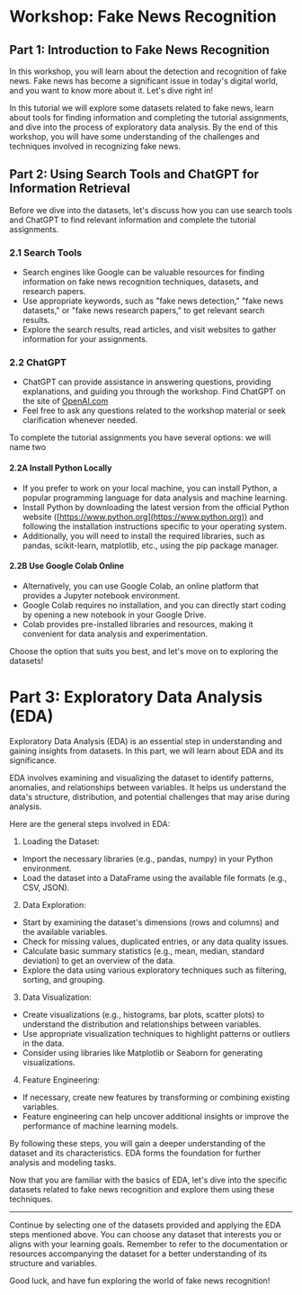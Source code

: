 # Workshop: Fake News Recognition

## Part 1: Introduction to Fake News Recognition

In this workshop, you will learn about the detection and recognition of fake news. Fake news has become a significant issue in today's digital world, and you want to know more about it. Let's dive right in! 

In this tutorial we will explore some datasets related to fake news, learn about tools for finding information and completing the tutorial assignments, and dive into the process of exploratory data analysis. By the end of this workshop, you will have some understanding of the challenges and techniques involved in recognizing fake news.

## Part 2: Using Search Tools and ChatGPT for Information Retrieval

Before we dive into the datasets, let's discuss how you can use search tools and ChatGPT to find relevant information and complete the tutorial assignments.

### 2.1  Search Tools
    
+ Search engines like Google can be valuable resources for finding information on fake news recognition techniques, datasets, and research papers.
+ Use appropriate keywords, such as "fake news detection," "fake news datasets," or "fake news research papers," to get relevant search results.
+ Explore the search results, read articles, and visit websites to gather information for your assignments.

### 2.2  ChatGPT

+ ChatGPT can provide assistance in answering questions, providing explanations, and guiding you through the workshop. Find ChatGPT on the site of [OpenAI.com](https://chat.openai.com/auth/login)
+ Feel free to ask any questions related to the workshop material or seek clarification whenever needed.

To complete the tutorial assignments you have several options: we will name two

#### 2.2A  Install Python Locally

+ If you prefer to work on your local machine, you can install Python, a popular programming language for data analysis and machine learning.
+ Install Python by downloading the latest version from the official Python website ([https://www.python.org](https://www.python.org)) and following the installation instructions specific to your operating system.
+ Additionally, you will need to install the required libraries, such as pandas, scikit-learn, matplotlib, etc., using the pip package manager.

#### 2.2B  Use Google Colab Online

+ Alternatively, you can use Google Colab, an online platform that provides a Jupyter notebook environment.
+ Google Colab requires no installation, and you can directly start coding by opening a new notebook in your Google Drive.
+ Colab provides pre-installed libraries and resources, making it convenient for data analysis and experimentation.

Choose the option that suits you best, and let's move on to exploring the datasets!

# Part 3: Exploratory Data Analysis (EDA)

Exploratory Data Analysis (EDA) is an essential step in understanding and gaining insights from datasets. In this part, we will learn about EDA and its significance.

EDA involves examining and visualizing the dataset to identify patterns, anomalies, and relationships between variables. It helps us understand the data's structure, distribution, and potential challenges that may arise during analysis.

Here are the general steps involved in EDA:

1.  Loading the Dataset:
    
+ Import the necessary libraries (e.g., pandas, numpy) in your Python environment.
+ Load the dataset into a DataFrame using the available file formats (e.g., CSV, JSON).

2.  Data Exploration:
    
+ Start by examining the dataset's dimensions (rows and columns) and the available variables.
+ Check for missing values, duplicated entries, or any data quality issues.
+ Calculate basic summary statistics (e.g., mean, median, standard deviation) to get an overview of the data.
+ Explore the data using various exploratory techniques such as filtering, sorting, and grouping.

3.  Data Visualization:
    
+ Create visualizations (e.g., histograms, bar plots, scatter plots) to understand the distribution and relationships between variables.
+ Use appropriate visualization techniques to highlight patterns or outliers in the data.
+ Consider using libraries like Matplotlib or Seaborn for generating visualizations.

4.  Feature Engineering:
    
+ If necessary, create new features by transforming or combining existing variables.
+ Feature engineering can help uncover additional insights or improve the performance of machine learning models.

By following these steps, you will gain a deeper understanding of the dataset and its characteristics. EDA forms the foundation for further analysis and modeling tasks.

Now that you are familiar with the basics of EDA, let's dive into the specific datasets related to fake news recognition and explore them using these techniques.

---

Continue by selecting one of the datasets provided and applying the EDA steps mentioned above. You can choose any dataset that interests you or aligns with your learning goals. Remember to refer to the documentation or resources accompanying the dataset for a better understanding of its structure and variables.

Good luck, and have fun exploring the world of fake news recognition!
